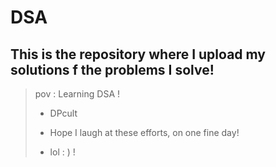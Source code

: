 # DSA

## This is the repository where I upload my solutions f the problems I solve!
 
> pov : Learning DSA !
>
> 
> + DPcult 
>
> + Hope I laugh at these efforts, on one fine day!
> + lol : )   !
